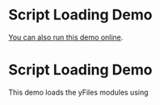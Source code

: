 <!--
 //////////////////////////////////////////////////////////////////////////////
 // @license
 // This file is part of yFiles for HTML 2.5.0.3.
 // Use is subject to license terms.
 //
 // Copyright (c) 2000-2023 by yWorks GmbH, Vor dem Kreuzberg 28,
 // 72070 Tuebingen, Germany. All rights reserved.
 //
 //////////////////////////////////////////////////////////////////////////////
-->
# Script Loading Demo

[You can also run this demo online](https://live.yworks.com/demos/loading/scriptloading/index.html).

# Script Loading Demo

This demo loads the yFiles modules using _<script>_ tags.

With script-tags, dependencies between the yFiles modules are not resolved automatically. Therefore, all modules that are used by an application have to be loaded separately and in the correct order, as shown in this [yFiles modules dependency diagram](https://docs.yworks.com/yfileshtml/#/dguide/introduction-modules).

## Deployment Tool

yFiles comes with a [deployment tool](https://docs.yworks.com/yfileshtml/#/dguide/deployment_tool) that can combine the yFiles modules into fewer or optionally even a single file. See the tool's documentation for details.

In order to improve code completion, install the UMD variant of yFiles locally as npm module.
